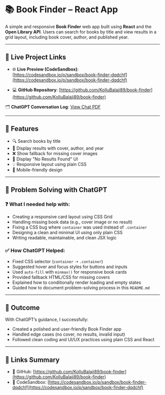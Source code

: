 # 📚 Book Finder – React App

A simple and responsive **Book Finder** web app built using **React** and the **Open Library API**. Users can search for books by title and view results in a grid layout, including book cover, author, and published year.

---

## 🔗 Live Project Links

- 🌐 **Live Preview (CodeSandbox)**: [https://codesandbox.io/p/sandbox/book-finder-dqdchf](https://codesandbox.io/p/sandbox/book-finder-dqdchf)

- 💻 **GitHub Repository**: [https://github.com/KolluBalaji89/book-finder](https://github.com/KolluBalaji89/book-finder)

🗂️ **ChatGPT Conversation Log**: [View Chat PDF](https://your-upload-link.com)

---

## 🚀 Features

- 🔍 Search books by title
- 📘 Display results with cover, author, and year
- ❌ Show fallback for missing cover images
- 🛑 Display "No Results Found" UI
- 💡 Responsive layout using plain CSS
- 📱 Mobile-friendly design

---

## 🧠 Problem Solving with ChatGPT

### ❓ What I needed help with:
- Creating a responsive card layout using CSS Grid
- Handling missing book data (e.g., cover image or no result)
- Fixing a CSS bug where `container` was used instead of `.container`
- Designing a clean and minimal UI using only plain CSS
- Writing readable, maintainable, and clean JSX logic

### ✅ How ChatGPT Helped:
- Fixed CSS selector (`container` ➝ `.container`)
- Suggested hover and focus styles for buttons and inputs
- Used `auto-fill` with `minmax()` for responsive book cards
- Provided fallback HTML/CSS for missing covers
- Explained how to conditionally render loading and empty states
- Guided how to document problem-solving process in this `README.md`

---

## 🙌 Outcome

With ChatGPT’s guidance, I successfully:
- Created a polished and user-friendly Book Finder app
- Handled edge cases (no cover, no results, invalid input)
- Followed clean coding and UI/UX practices using plain CSS and React

---

## 📎 Links Summary

- 🔗 GitHub: [https://github.com/KolluBalaji89/book-finder](https://github.com/KolluBalaji89/book-finder)
- 🔗 CodeSandbox: [https://codesandbox.io/p/sandbox/book-finder-dqdchf](https://codesandbox.io/p/sandbox/book-finder-dqdchf)



